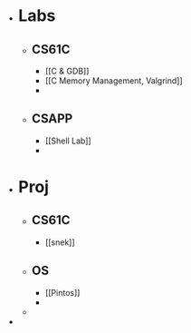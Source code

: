 - # Labs
	- ## CS61C
		- [[C & GDB]]
		- [[C Memory Management, Valgrind]]
		-
	- ## CSAPP
		- [[Shell Lab]]
		-
- # Proj
	- ## CS61C
		- [[snek]]
	- ## OS
		- [[Pintos]]
		-
	-
-
